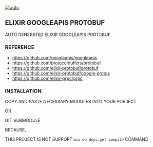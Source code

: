 [![auto](https://github.com/rudebono/elixir-googleapis-protobuf/actions/workflows/auto.yml/badge.svg)](https://github.com/rudebono/elixir-googleapis-protobuf/actions/workflows/auto.yml)

## ELIXIR GOOGLEAPIS PROTOBUF

AUTO GENERATED ELIXIR GOOGLEAPIS PROTOBUF

### REFERENCE

- https://github.com/googleapis/googleapis
- https://github.com/protocolbuffers/protobuf
- https://github.com/elixir-protobuf/protobuf
- https://github.com/elixir-protobuf/google-protos
- https://github.com/elixir-grpc/grpc

### INSTALLATION

COPY AND PASTE NECESSARY MODULES INTO YOUR PORJECT

OR

GIT SUBMODULE

BECAUSE,

THIS PROJECT IS NOT SUPPORT `mix do deps.get compile` COMMAND
